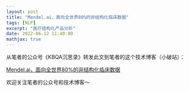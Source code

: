 ```yaml
---
layout: post
title: "Mendel.ai，面向全世界80%的非结构化临床数据"
tags: [NLP]
excerpt: "医疗结构化产品分析"
date: 2022-06-12 11:40:00
mathjax: true
---
```


从笔者的公众号《KBQA沉思录》转发此文到笔者的这个技术博客（小破站）：

[Mendel.ai，面向全世界80%的非结构化临床数据
](https://mp.weixin.qq.com/s?__biz=MzU2MTY2ODEzNA==&mid=2247484263&idx=1&sn=ecd4fb397f38ecfa5091409c3e54ce50&chksm=fc740a2ecb0383387dd769375afad03d0846f60e62d666d66340fe5ea79b346256e7fa485a99&token=1793488826&lang=zh_CN#rd)


欢迎关注笔者的公众号和技术博客～

